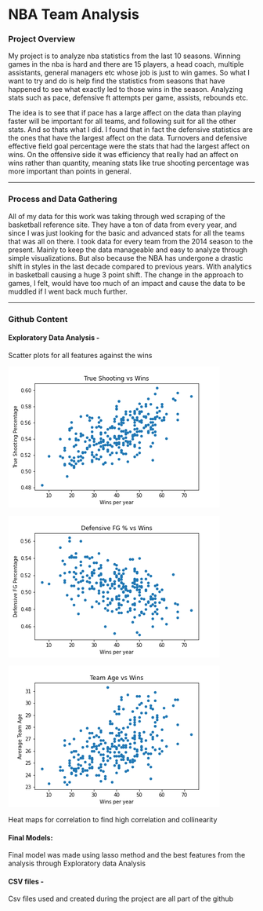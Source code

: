 # NBA Team Analysis

### Project Overview

My project is to analyze nba statistics from the last 10 seasons. Winning games in the nba is hard and there are 15 players, a head coach, multiple assistants, general managers etc whose job is just to win games. So what I want to try and do is help find the statistics from seasons that have happened to see what exactly led to those wins in the season. Analyzing stats such as pace, defensive ft attempts per game, assists, rebounds etc. 

The idea is to see that if pace has a large affect on the data than playing faster will be important for all teams, and following suit for all the other stats. And so thats what I did. I found that in fact the defensive statistics are the ones that have the largest affect on the data. Turnovers and defensive effective field goal percentage were the stats that had the largest affect on wins. On the offensive side it was efficiency that really had an affect on wins rather than quantity, meaning stats like true shooting percentage was more important than points in general. 

---
### Process and Data Gathering

All of my data for this work was taking through wed scraping of the basketball reference site. They have a ton of data from every year, and since I was just looking for the basic and advanced stats for all the teams that was all on there. I took data for every team from the 2014 season to the present. Mainly to keep the data manageable and easy to analyze through simple visualizations. But also because the NBA has undergone a drastic shift in styles in the last decade compared to previous years. With analytics in basketball causing a huge 3 point shift. The change in the approach to games, I felt, would have too much of an impact and cause the data to be muddled if I went back much further. 

---
### Github Content

#### Exploratory Data Analysis - 

Scatter plots for all features against the wins

![alt text](https://github.com/Ahila700/nba_pred_mod_2_project/blob/master/TS%25.png)

![alt text](https://github.com/Ahila700/nba_pred_mod_2_project/blob/master/DFG%25.png)

![alt text](https://github.com/Ahila700/nba_pred_mod_2_project/blob/master/Age.png)

Heat maps for correlation to find high correlation and collinearity


#### Final Models:
Final model was made using lasso method and the best features from the analysis through Exploratory data Analysis
  
#### CSV files -
Csv files used and created during the project are all part of the github
 


